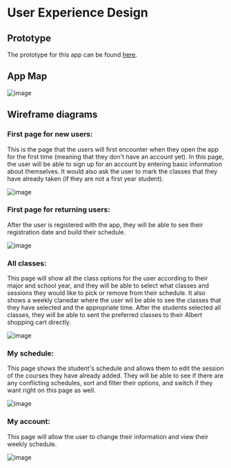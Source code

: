 # User Experience Design

## Prototype

The prototype for this app can be found [here](https://www.figma.com/file/s5xYz2b3R1OzXOYchSdlkr/Wireframe?node-id=0%3A1).

## App Map

![image](ux-design/AppMapDraft1Pic.PNG)

## Wireframe diagrams

### First page for new users:

This is the page that the users will first encounter when they open the app for the first time (meaning that they don't have an account yet). In this page, the user will be able to sign up for an account by entering basic information about themselves. It would also ask the user to mark the classes that they have already taken (if they are not a first year student).

![image](ux-design/1_Home_page_new_user.png)


### First page for returning users:

After the user is registered with the app, they will be able to see their registration date and build their schedule.

![image](ux-design/2_Home_page_returning_user.png)

### All classes:

This page will show all the class options for the user according to their major and school year, and they will be able to select what classes and sessions they would like to pick or remove from their schedule. It also shows a weekly clanedar where the user wil be able to see the classes that they have selected and the appropriate time. After the students selected all classes, they will be able to sent the preferred classes to their Albert shopping cart directly. 

![image](ux-design/3_All_classes.png)


### My schedule:

This page shows the student's schedule and allows them to edit the session of the courses they have already added. They will be able to see if there are any conflicting schedules, sort and filter their options, and switch if they want right on this page as well.

![image](ux-design/4_My_schedule.png)

### My account:

This page will allow the user to change their information and view their weekly schedule.

![image](ux-design/5_My_account.png)

